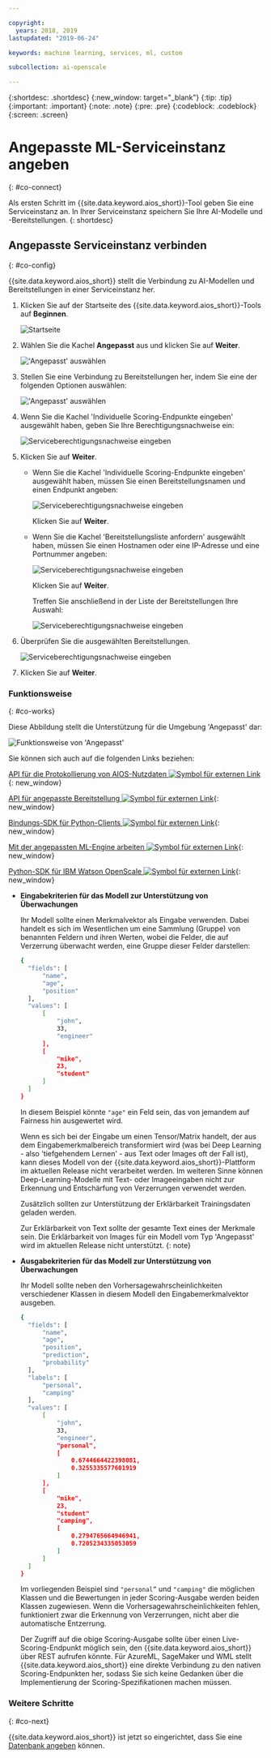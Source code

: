 ```yaml
---

copyright:
  years: 2018, 2019
lastupdated: "2019-06-24"

keywords: machine learning, services, ml, custom 

subcollection: ai-openscale

---
```


{:shortdesc: .shortdesc}
{:new_window: target="_blank"}
{:tip: .tip}
{:important: .important}
{:note: .note}
{:pre: .pre}
{:codeblock: .codeblock}
{:screen: .screen}

# Angepasste ML-Serviceinstanz angeben
{: #co-connect}

Als ersten Schritt im {{site.data.keyword.aios_short}}-Tool geben Sie eine Serviceinstanz an. In Ihrer Serviceinstanz speichern Sie Ihre AI-Modelle und -Bereitstellungen.
{: shortdesc}

## Angepasste Serviceinstanz verbinden
{: #co-config}

{{site.data.keyword.aios_short}} stellt die Verbindung zu AI-Modellen und Bereitstellungen in einer Serviceinstanz her.

1.  Klicken Sie auf der Startseite des {{site.data.keyword.aios_short}}-Tools auf **Beginnen**.

    ![Startseite](images/gs-config-start.png)

2.  Wählen Sie die Kachel **Angepasst** aus und klicken Sie auf **Weiter**.

    !['Angepasst' auswählen](images/connect-custom.png)

3.  Stellen Sie eine Verbindung zu Bereitstellungen her, indem Sie eine der folgenden Optionen auswählen:

    !['Angepasst' auswählen](images/connect-custom-deploy.png)

4.  Wenn Sie die Kachel 'Individuelle Scoring-Endpunkte eingeben' ausgewählt haben, geben Sie Ihre Berechtigungsnachweise ein:

    ![Serviceberechtigungsnachweise eingeben](images/connect-custom-cred.png)

5.  Klicken Sie auf **Weiter**.

    - Wenn Sie die Kachel 'Individuelle Scoring-Endpunkte eingeben' ausgewählt haben, müssen Sie einen Bereitstellungsnamen und einen Endpunkt angeben:

      ![Serviceberechtigungsnachweise eingeben](images/connect-custom-endpoint.png)

      Klicken Sie auf **Weiter**.

    - Wenn Sie die Kachel 'Bereitstellungsliste anfordern' ausgewählt haben, müssen Sie einen Hostnamen oder eine IP-Adresse und eine Portnummer angeben:

      ![Serviceberechtigungsnachweise eingeben](images/connect-custom-apiendpoint.png)

      Klicken Sie auf **Weiter**.

      Treffen Sie anschließend in der Liste der Bereitstellungen Ihre Auswahl:

      ![Serviceberechtigungsnachweise eingeben](images/connect-custom-apiendpoint2.png)

6.  Überprüfen Sie die ausgewählten Bereitstellungen.

    ![Serviceberechtigungsnachweise eingeben](images/connect-custom-deploy2.png)

7.  Klicken Sie auf **Weiter**.

### Funktionsweise
{: #co-works}

Diese Abbildung stellt die Unterstützung für die Umgebung 'Angepasst' dar:

![Funktionsweise von 'Angepasst'](images/custom-how-works.png)

Sie können sich auch auf die folgenden Links beziehen:

[API für die Protokollierung von AIOS-Nutzdaten ![Symbol für externen Link](../../icons/launch-glyph.svg "Symbol für externen Link")](https://{DomainName}/apidocs/ai-openscale#publish-scoring-payload){: new_window}

[API für angepasste Bereitstellung ![Symbol für externen Link](../../icons/launch-glyph.svg "Symbol für externen Link")](https://aiopenscale-custom-deployement-spec.mybluemix.net/){: new_window}

[Bindungs-SDK für Python-Clients ![Symbol für externen Link](../../icons/launch-glyph.svg "Symbol für externen Link")](http://ai-openscale-python-client.mybluemix.net/#bindings){: new_window}

[Mit der angepassten ML-Engine arbeiten ![Symbol für externen Link](../../icons/launch-glyph.svg "Symbol für externen Link")](https://github.com/pmservice/ai-openscale-tutorials/blob/master/notebooks/AI%20OpenScale%20and%20Custom%20ML%20Engine.ipynb){: new_window}

[Python-SDK für IBM Watson OpenScale ![Symbol für externen Link](../../icons/launch-glyph.svg "Symbol für externen Link")](https://pypi.org/project/ibm-ai-openscale/){: new_window}

- **Eingabekriterien für das Modell zur Unterstützung von Überwachungen**

  Ihr Modell sollte einen Merkmalvektor als Eingabe verwenden. Dabei handelt es sich im Wesentlichen um eine Sammlung (Gruppe) von benannten Feldern und ihren Werten, wobei die Felder, die auf Verzerrung überwacht werden, eine Gruppe dieser Felder darstellen:

  ```bash
  {
    "fields": [
        "name",
        "age",
        "position"
    ],
    "values": [
        [
            "john",
            33,
            "engineer"
        ],
        [
            "mike",
            23,
            "student"
        ]
    ]
  }
  ```

  In diesem Beispiel könnte `"age"` ein Feld sein, das von jemandem auf Fairness hin ausgewertet wird.

  Wenn es sich bei der Eingabe um einen Tensor/Matrix handelt, der aus dem Eingabemerkmalbereich transformiert wird (was bei Deep Learning - also 'tiefgehendem Lernen' - aus Text oder Images oft der Fall ist), kann dieses Modell von der {{site.data.keyword.aios_short}}-Plattform im aktuellen Release nicht verarbeitet werden. Im weiteren Sinne können Deep-Learning-Modelle mit Text- oder Imageeingaben nicht zur Erkennung und Entschärfung von Verzerrungen verwendet werden.

  Zusätzlich sollten zur Unterstützung der Erklärbarkeit Trainingsdaten geladen werden.

  Zur Erklärbarkeit von Text sollte der gesamte Text eines der Merkmale sein. Die Erklärbarkeit von Images für ein Modell vom Typ 'Angepasst' wird im aktuellen Release nicht unterstützt.
  {: note}

- **Ausgabekriterien für das Modell zur Unterstützung von Überwachungen**

  Ihr Modell sollte neben den Vorhersagewahrscheinlichkeiten verschiedener Klassen in diesem Modell den Eingabemerkmalvektor ausgeben.

  ```bash
  {
    "fields": [
        "name",
        "age",
        "position",
        "prediction",
        "probability"
    ],
    "labels": [
        "personal",
        "camping"
    ],
    "values": [
        [
            "john",
            33,
            "engineer",
            "personal",
            [
                0.6744664422398081,
                0.3255335577601919
            ]
        ],
        [
            "mike",
            23,
            "student"
            "camping",
            [
                0.2794765664946941,
                0.7205234335053059
            ]
        ]
    ]
  }
  ```

  Im vorliegenden Beispiel sind `"personal”` und `"camping"` die möglichen Klassen und die Bewertungen in jeder Scoring-Ausgabe werden beiden Klassen zugewiesen. Wenn die Vorhersagewahrscheinlichkeiten fehlen, funktioniert zwar die Erkennung von Verzerrungen, nicht aber die automatische Entzerrung.

  Der Zugriff auf die obige Scoring-Ausgabe sollte über einen Live-Scoring-Endpunkt möglich sein, den {{site.data.keyword.aios_short}} über REST aufrufen könnte. Für AzureML, SageMaker und WML stellt {{site.data.keyword.aios_short}} eine direkte Verbindung zu den nativen Scoring-Endpunkten her, sodass Sie sich keine Gedanken über die Implementierung der Scoring-Spezifikationen machen müssen.

### Weitere Schritte
{: #co-next}

{{site.data.keyword.aios_short}} ist jetzt so eingerichtet, dass Sie eine [Datenbank angeben](/docs/services/ai-openscale?topic=ai-openscale-connect-db) können.
